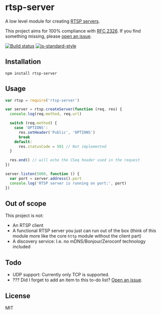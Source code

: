 # rtsp-server

A low level module for creating [RTSP
servers](https://en.wikipedia.org/wiki/Real_Time_Streaming_Protocol).

This project aims for 100% compliance with [RFC
2326](https://tools.ietf.org/html/rfc2326#page-57). If you find
something missing, please [open an
issue](https://github.com/watson/rtsp-server/issues).

[![Build status](https://travis-ci.org/watson/rtsp-server.svg?branch=master)](https://travis-ci.org/watson/rtsp-server)
[![js-standard-style](https://img.shields.io/badge/code%20style-standard-brightgreen.svg?style=flat)](https://github.com/feross/standard)

## Installation

```
npm install rtsp-server
```

## Usage

```js
var rtsp = require('rtsp-server')

var server = rtsp.createServer(function (req, res) {
  console.log(req.method, req.url)

  switch (req.method) {
    case 'OPTIONS':
      res.setHeader('Public', 'OPTIONS')
      break
    default:
      res.statusCode = 501 // Not implemented
  }

  res.end() // will echo the CSeq header used in the request
})

server.listen(5000, function () {
  var port = server.address().port
  console.log('RTSP server is running on port:', port)
})
```

## Out of scope

This project is not:

- An RTSP client
- A functional RTSP server you just can run out of the box (think of
  this module more like the core `http` module without the client part)
- A discovery service: I.e. no mDNS/Bonjour/Zeroconf technology included

## Todo

- UDP support: Currently only TCP is supported.
- ??? Did I forget to add an item to this to-do list? [Open an
  issue](https://github.com/watson/rtsp-server/issues).

## License

MIT
